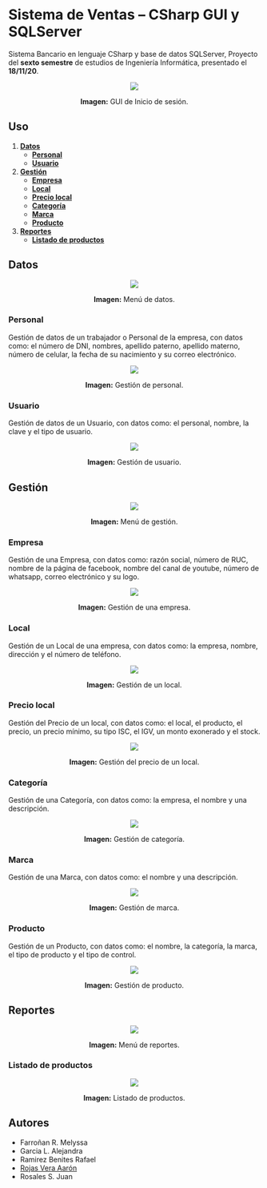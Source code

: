 # Sistema de Ventas – CSharp GUI y SQLServer
Sistema Bancario en lenguaje CSharp y base de datos SQLServer, Proyecto del **sexto semestre** de estudios de Ingeniería Informática, presentado el **18/11/20**.

<div align="center">
<img src="media/1-identificar-usuario.png">
<p><strong>Imagen:</strong> GUI de Inicio de sesión.</p>
</div>

## Uso
1. [**Datos**](#datos)
   - [**Personal**](#personal)
   - [**Usuario**](#usuario)
2. [**Gestión**](#gestión)
   - [**Empresa**](#empresa)
   - [**Local**](#local)
   - [**Precio local**](#precio-local)
   - [**Categoría**](#categoría)
   - [**Marca**](#marca)
   - [**Producto**](#producto)
3. [**Reportes**](#reportes)
   - [**Listado de productos**](#listado-de-productos)

## Datos

<div align="center">
<img src="media/2-menu-datos.png">
<p><strong>Imagen:</strong> Menú de datos.</p>
</div>

### Personal
Gestión de datos de un trabajador o Personal de la empresa, con datos como: el número de DNI, nombres, apellido paterno, apellido materno, número de celular, la fecha de su nacimiento y su correo electrónico.

<div align="center">
<img src="media/2-1-personal.png">
<p><strong>Imagen:</strong> Gestión de personal.</p>
</div>

### Usuario
Gestión de datos de un Usuario, con datos como: el personal, nombre, la clave y el tipo de usuario.

<div align="center">
<img src="media/2-2-usuario.png">
<p><strong>Imagen:</strong> Gestión de usuario.</p>
</div>

## Gestión

<div align="center">
<img src="media/3-menu-gestion.png">
<p><strong>Imagen:</strong> Menú de gestión.</p>
</div>

### Empresa
Gestión de una Empresa, con datos como: razón social, número de RUC, nombre de la página de facebook, nombre del canal de youtube, número de whatsapp, correo electrónico y su logo.

<div align="center">
<img src="media/3-1-empresa.png">
<p><strong>Imagen:</strong> Gestión de una empresa.</p>
</div>

### Local
Gestión de un Local de una empresa, con datos como: la empresa, nombre, dirección y el número de teléfono.

<div align="center">
<img src="media/3-2-local.png">
<p><strong>Imagen:</strong> Gestión de un local.</p>
</div>

### Precio local
Gestión del Precio de un local, con datos como: el local, el producto, el precio, un precio mínimo, su tipo ISC, el IGV, un monto exonerado y el stock.

<div align="center">
<img src="media/3-3-precio-local.png">
<p><strong>Imagen:</strong> Gestión del precio de un local.</p>
</div>

### Categoría
Gestión de una Categoría, con datos como: la empresa, el nombre y una descripción.

<div align="center">
<img src="media/3-4-categoria.png">
<p><strong>Imagen:</strong> Gestión de categoría.</p>
</div>

### Marca
Gestión de una Marca, con datos como: el nombre y una descripción.

<div align="center">
<img src="media/3-5-marca.png">
<p><strong>Imagen:</strong> Gestión de marca.</p>
</div>

### Producto
Gestión de un Producto, con datos como: el nombre, la categoría, la marca, el tipo de producto y el tipo de control.

<div align="center">
<img src="media/3-6-producto.png">
<p><strong>Imagen:</strong> Gestión de producto.</p>
</div>

## Reportes

<div align="center">
<img src="media/4-menu-reportes.png">
<p><strong>Imagen:</strong> Menú de reportes.</p>
</div>

### Listado de productos 

<div align="center">
<img src="media/4-1-reporte1.png">
<p><strong>Imagen:</strong> Listado de productos.</p>
</div>

## Autores
- Farroñan R. Melyssa
- Garcia L. Alejandra
- Ramirez Benites Rafael
- [Rojas Vera Aarón](https://github.com/Aaron-Shrike)
- Rosales S. Juan
